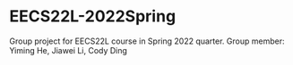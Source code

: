 # EECS22L-2022Spring
Group project for EECS22L course in Spring 2022 quarter.
Group member: Yiming He, Jiawei Li, Cody Ding

